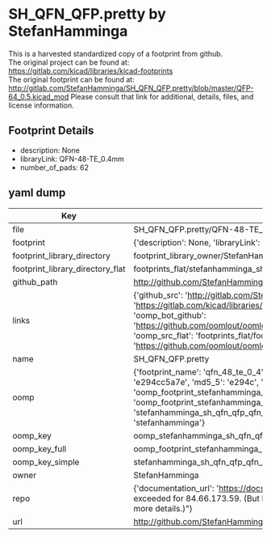 # SH_QFN_QFP.pretty by StefanHamminga  
This is a harvested standardized copy of a footprint from github.  
The original project can be found at:  
https://gitlab.com/kicad/libraries/kicad-footprints  
The original footprint can be found at:
http://gitlab.com/StefanHamminga/SH_QFN_QFP.pretty/blob/master/QFP-64_0.5.kicad_mod
Please consult that link for additional, details, files, and license information.  
## Footprint Details
* description: None  
* libraryLink: QFN-48-TE_0.4mm  
* number_of_pads: 62  
## yaml dump  
| Key | Value |  
| --- | --- |  
| file | SH_QFN_QFP.pretty/QFN-48-TE_0.4.kicad_mod |  
| footprint | {'description': None, 'libraryLink': 'QFN-48-TE_0.4mm', 'number_of_pads': 62} |  
| footprint_library_directory | footprint_library_owner/StefanHamminga_SH_QFN_QFP.pretty |  
| footprint_library_directory_flat | footprints_flat/stefanhamminga_sh_qfn_qfp_qfn_48_te_0_4/working |  
| github_path | http://github.com/StefanHamminga/SH_QFN_QFP.pretty/blob/master/QFN-48-TE_0.4.kicad_mod |  
| links | {'github_src': 'http://gitlab.com/StefanHamminga/SH_QFN_QFP.pretty/blob/master/QFP-64_0.5.kicad_mod', 'github_src_repo': 'https://gitlab.com/kicad/libraries/kicad-footprints', 'oomp_bot': 'footprints/stefanhamminga_sh_qfn_qfp_qfn_48_te_0_4/working', 'oomp_bot_github': 'https://github.com/oomlout/oomlout_oomp_footprint_bot/tree/main/footprints/stefanhamminga_sh_qfn_qfp_qfn_48_te_0_4/working', 'oomp_src_flat': 'footprints_flat/footprints_flat/stefanhamminga_sh_qfn_qfp_qfn_48_te_0_4/working', 'oomp_src_flat_github': 'https://github.com/oomlout/oomlout_oomp_footprint_src/tree/main/footprints_flat/stefanhamminga_sh_qfn_qfp_qfn_48_te_0_4/working'} |  
| name | SH_QFN_QFP.pretty |  
| oomp | {'footprint_name': 'qfn_48_te_0_4', 'library_name': 'sh_qfn_qfp', 'md5': 'e294cc5a7ee9bb5d179146f8529f1a1f', 'md5_10': 'e294cc5a7e', 'md5_5': 'e294c', 'md5_6': 'e294cc', 'oomp_key': 'oomp_stefanhamminga_sh_qfn_qfp_qfn_48_te_0_4', 'oomp_key_extra': 'oomp_footprint_stefanhamminga_sh_qfn_qfp_qfn_48_te_0_4', 'oomp_key_full': 'oomp_footprint_stefanhamminga_sh_qfn_qfp_qfn_48_te_0_4_e294cc', 'oomp_key_simple': 'stefanhamminga_sh_qfn_qfp_qfn_48_te_0_4', 'original_filename': 'SH_QFN_QFP.pretty/QFN-48-TE_0.4.kicad_mod', 'owner_name': 'stefanhamminga'} |  
| oomp_key | oomp_stefanhamminga_sh_qfn_qfp_qfn_48_te_0_4 |  
| oomp_key_full | oomp_footprint_stefanhamminga_sh_qfn_qfp_qfn_48_te_0_4 |  
| oomp_key_simple | stefanhamminga_sh_qfn_qfp_qfn_48_te_0_4 |  
| owner | StefanHamminga |  
| repo | {'documentation_url': 'https://docs.github.com/rest/overview/resources-in-the-rest-api#rate-limiting', 'message': "API rate limit exceeded for 84.66.173.59. (But here's the good news: Authenticated requests get a higher rate limit. Check out the documentation for more details.)"} |  
| url | http://github.com/StefanHamminga/SH_QFN_QFP.pretty |  

